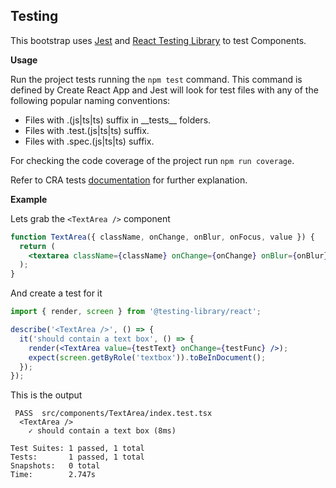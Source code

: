 ## Testing

This bootstrap uses [Jest](https://jestjs.io/) and [React Testing Library](https://github.com/testing-library/react-testing-library) to test Components.

**Usage**

Run the project tests running the `npm test` command.
This command is defined by Create React App and Jest will look for test files with any of the following popular naming conventions:

* Files with .(js|ts|ts) suffix in \_\_tests__ folders.
* Files with .test.(js|ts|ts) suffix.
* Files with .spec.(js|ts|ts) suffix.

For checking the code coverage of the project run `npm run coverage`.

Refer to CRA tests [documentation](https://facebook.github.io/create-react-app/docs/running-tests) for further explanation.

**Example**

Lets grab the `<TextArea />` component

```jsx
function TextArea({ className, onChange, onBlur, onFocus, value }) {
  return (
    <textarea className={className} onChange={onChange} onBlur={onBlur} onFocus={onFocus} value={value} />
  );
}
```

And create a test for it

```jsx
import { render, screen } from '@testing-library/react';

describe('<TextArea />', () => {
  it('should contain a text box', () => {
    render(<TextArea value={testText} onChange={testFunc} />);
    expect(screen.getByRole('textbox')).toBeInDocument();
  });
});
```

This is the output

```
 PASS  src/components/TextArea/index.test.tsx
  <TextArea />
    ✓ should contain a text box (8ms)

Test Suites: 1 passed, 1 total
Tests:       1 passed, 1 total
Snapshots:   0 total
Time:        2.747s
```
